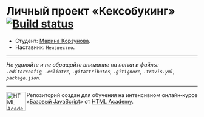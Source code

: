 # Личный проект «Кексобукинг» [![Build status][travis-image]][travis-url]

* Студент: [Марина Корзунова](https://up.htmlacademy.ru/javascript/11/user/454797).
* Наставник: `Неизвестно`.

---

_Не удаляйте и не обращайте внимание на папки и файлы:_<br>
_`.editorconfig`, `.eslintrc`, `.gitattributes`, `.gitignore`, `.travis.yml`, `package.json`._

---

<a href="https://htmlacademy.ru/intensive/javascript"><img align="left" width="50" height="50" title="HTML Academy" src="https://up.htmlacademy.ru/static/img/intensive/javascript/logo-for-github.svg"></a>

Репозиторий создан для обучения на интенсивном онлайн‑курсе «[Базовый JavaScript](https://htmlacademy.ru/intensive/javascript)» от [HTML Academy](https://htmlacademy.ru).

[travis-image]: https://travis-ci.org/htmlacademy-javascript/454797-keksobooking.svg?branch=master
[travis-url]: https://travis-ci.org/htmlacademy-javascript/454797-keksobooking
